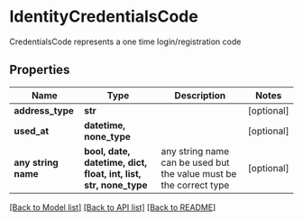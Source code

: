 # IdentityCredentialsCode

CredentialsCode represents a one time login/registration code

## Properties
Name | Type | Description | Notes
------------ | ------------- | ------------- | -------------
**address_type** | **str** |  | [optional] 
**used_at** | **datetime, none_type** |  | [optional] 
**any string name** | **bool, date, datetime, dict, float, int, list, str, none_type** | any string name can be used but the value must be the correct type | [optional]

[[Back to Model list]](../README.md#documentation-for-models) [[Back to API list]](../README.md#documentation-for-api-endpoints) [[Back to README]](../README.md)


